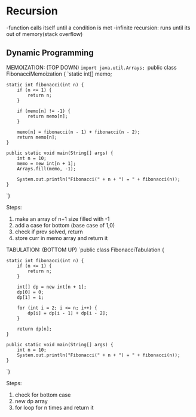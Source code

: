 # Recursion
-function calls itself until a condition is met
-infinite recursion: runs until its out of memory(stack overflow)

## Dynamic Programming

MEMOIZATION: (TOP DOWN)
`import java.util.Arrays;
`public class FibonacciMemoization {
    `static int[] memo;

    static int fibonacci(int n) {
        if (n <= 1) {
            return n;
        }
        
        if (memo[n] != -1) {
            return memo[n];
        }
        
        memo[n] = fibonacci(n - 1) + fibonacci(n - 2);
        return memo[n];
    }

    public static void main(String[] args) {
        int n = 10;
        memo = new int[n + 1];
        Arrays.fill(memo, -1);
        
        System.out.println("Fibonacci(" + n + ") = " + fibonacci(n));
    }
`}

Steps:
1.  make an array of n+1 size filled with -1
2.  add a case for bottom (base case of 1,0)
3.  check if prev solved, return
4.  store curr in memo array and return it


TABULATION: (BOTTOM UP)
`public class FibonacciTabulation {

    static int fibonacci(int n) {
        if (n <= 1) {
            return n;
        }
        
        int[] dp = new int[n + 1];
        dp[0] = 0;
        dp[1] = 1;
        
        for (int i = 2; i <= n; i++) {
            dp[i] = dp[i - 1] + dp[i - 2];
        }
        
        return dp[n];
    }

    public static void main(String[] args) {
        int n = 10;
        System.out.println("Fibonacci(" + n + ") = " + fibonacci(n));
    }
`}

Steps:
1.  check for bottom case
2.  new dp array
3.  for loop for n times and return it